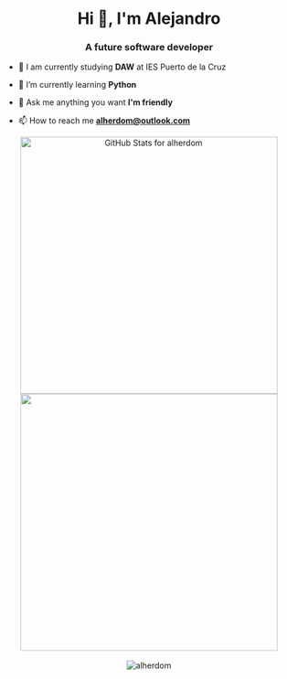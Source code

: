  
<h1 align="center">Hi 👋, I'm Alejandro</h1>
<h3 align="center">A future software developer </h3>

- 🚀 I am currently studying **DAW** at IES Puerto de la Cruz

- 🌱 I’m currently learning **Python**

- 💬 Ask me anything you want **I'm friendly**

- 📫 How to reach me **alherdom@outlook.com**

<div align="center">

<img src="https://github-readme-stats.vercel.app/api?username=alherdom&show_icons=true&include_all_commits=true&count_private=true&theme=default&layout=compact" alt="GitHub Stats for alherdom" width="450">

<img src="https://github-readme-streak-stats.herokuapp.com?user=alherdom&theme=default" width="450">

</div>

<!--
 ## Connect with me:

<a href="https://linkedin.com/in/alejandro hernández" target="blank"><img align="center" src="https://raw.githubusercontent.com/rahuldkjain/github-profile-readme-generator/master/src/images/icons/Social/linked-in-alt.svg" alt="alejandro hernández" height="30" width="40" /></a>
<a href="https://twitter.com/alherdom" target="blank"><img align="center" src="https://raw.githubusercontent.com/rahuldkjain/github-profile-readme-generator/master/src/images/icons/Social/twitter.svg" alt="alherdom" height="30" width="40" /></a>
<a href="https://instagram.com/@alherdom" target="blank"><img align="center" src="https://raw.githubusercontent.com/rahuldkjain/github-profile-readme-generator/master/src/images/icons/Social/instagram.svg" alt="@alherdom" height="30" width="40" /></a>


## Languages and Tools:
<p align="left"> <a href="https://www.python.org" target="_blank" rel="noreferrer"> <img src="https://raw.githubusercontent.com/devicons/devicon/master/icons/python/python-original.svg" alt="python" width="40" height="40"/> </a><a href="https://www.w3schools.com/css/" target="_blank" rel="noreferrer"> <img src="https://raw.githubusercontent.com/devicons/devicon/master/icons/css3/css3-original-wordmark.svg" alt="css3" width="40" height="40"/> </a> <a href="https://www.w3.org/html/" target="_blank" rel="noreferrer"> <img src="https://raw.githubusercontent.com/devicons/devicon/master/icons/html5/html5-original-wordmark.svg" alt="html5" width="40" height="40"/> </a>
<a href="https://www.sqlite.org/" target="_blank" rel="noreferrer"> <img src="https://www.vectorlogo.zone/logos/sqlite/sqlite-icon.svg" alt="sqlite" width="40" height="40"/> </a> -->

<div align="center">
 <br>
 <img src="https://komarev.com/ghpvc/?username=alherdom&label=Profile%20views&color=0e75b6&style=flat" alt="alherdom"/>
</div>

